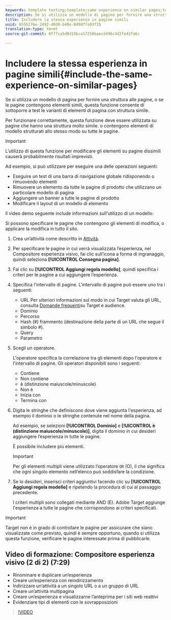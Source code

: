 ```yaml
---
keywords: template testing;template;same experience on similar pages;template test
description: Se si utilizza un modello di pagina per fornire una struttura alle pagine, o se le pagine contengono elementi simili, questa funzione consente di sottoporre a test le varianti di elementi di pagina con struttura simile.
title: Includere la stessa esperienza in pagine simili
uuid: 055b276e-2492-40d8-b48e-849dffa93f35
translation-type: tm+mt
source-git-commit: 0f77ca5d8d18bca17250baecd496c4d2fe43fa6c

---
```



# Includere la stessa esperienza in pagine simili{#include-the-same-experience-on-similar-pages}

Se si utilizza un modello di pagina per fornire una struttura alle pagine, o se le pagine contengono elementi simili, questa funzione consente di sottoporre a test le varianti di elementi di pagina con struttura simile.

Per funzionare correttamente, questa funzione deve essere utilizzata su pagine che hanno una struttura molto simile. o contengono elementi di modello strutturati allo stesso modo su tutte le pagine.

>[!IMPORTANT]
>
>L’utilizzo di questa funzione per modificare gli elementi su pagine dissimili causerà probabilmente risultati imprevisti.

Ad esempio, si può utilizzare per eseguire una delle operazioni seguenti:

* Eseguire un test di una barra di navigazione globale ridisponendo o rimuovendo elementi
* Rimuovere un elemento da tutte le pagine di prodotto che utilizzano un particolare modello di pagina
* Aggiungere un banner a tutte le pagine di prodotto
* Modificare il layout di un modello di elemento

Il video demo seguente include informazioni sull'utilizzo di un modello:

Si possono specificare le pagine che contengono gli elementi di modifica, o applicare la modifica in tutto il sito.

1. Crea un’attività come descritto in [Attività](../../c-activities/activities.md#concept_D317A95A1AB54674BA7AB65C7985BA03).
1. Per specificare le pagine in cui verrà visualizzata l’esperienza, nel Compositore esperienza visivo, fai clic sull’icona a forma di ingranaggio, quindi seleziona **[!UICONTROL Consegna pagina]**.
1. Fai clic su **[!UICONTROL Aggiungi regola modello]**, quindi specifica i criteri per le pagine a cui aggiungere l’esperienza.

1. Specifica l'intervallo di pagine. L'intervallo di pagine può essere uno tra i seguenti:

   * URL Per ulteriori informazioni sul modo in cui Target valuta gli URL, consulta [Domande frequenti](/help/c-target/c-troubleshooting-targets-and-audiences/troubleshooting-targets-and-audiences.md)su Target e audience.
   * Dominio
   * Percorso
   * Hash (#) frammento (destinazione della parte di un URL che segue il simbolo #).
   * Query
   * Parametro

1. Scegli un operatore.

   L'operatore specifica la correlazione tra gli elementi dopo l'operatore e l'intervallo di pagine. Gli operatori disponibili sono i seguenti:

   * Contiene
   * Non contiene
   * è (distinzione maiuscole/minuscole)
   * Non è
   * Inizia con
   * Termina con

1. Digita le stringhe che definiscono dove viene aggiunta l'esperienza, ad esempio il dominio o le stringhe contenute nel nome della pagina.

   Ad esempio, se selezioni **[!UICONTROL Dominio]** e **[!UICONTROL è (distinzione maiuscole/minuscole)]**, digita il dominio in cui desideri aggiungere l’esperienza in tutte le pagine.

   È possibile includere più elementi.

   >[!IMPORTANT]
   >
   >Per gli elementi multipli viene utilizzato l’operatore `OR` (O), il che significa che ogni singolo elemento nell’elenco può soddisfare la condizione.

1. Se lo desideri, inserisci criteri aggiuntivi facendo clic su **[!UICONTROL Aggiungi regola modello]** e ripetendo la procedura di cui al passaggio precedente.

   I criteri multipli sono collegati mediante AND (E). Adobe Target aggiunge l'esperienza a tutte le pagine che corrispondono ai criteri specificati.

>[!IMPORTANT]
>
> Target non è in grado di controllare le pagine per assicurare che siano visualizzate come previsto, quindi è sempre opportuno, quando si utilizza questa funzione, verificare le pagine interessate prima di pubblicarle.

## Video di formazione: Compositore esperienza visivo (2 di 2) (7:29)

* Rinominare e duplicare un’esperienza
* Creare un’esperienza con reindirizzamento
* Indirizzare un’attività a un singolo URL o a un gruppo di URL
* Creare un’attività multipagina
* Creare un’esperienza e visualizzarne l’anteprima per i siti web reattivi
* Evidenziare tipi di elementi con le sovrapposizioni

>[!VIDEO](https://video.tv.adobe.com/v/17401?captions=ita)